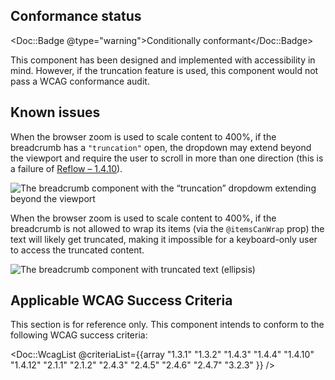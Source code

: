 ## Conformance status

<Doc::Badge @type="warning">Conditionally conformant</Doc::Badge>

This component has been designed and implemented with accessibility in mind. However, if the truncation feature is used, this component would not pass a WCAG conformance audit.

## Known issues

When the browser zoom is used to scale content to 400%, if the breadcrumb has a `"truncation"` open, the dropdown may extend beyond the viewport and require the user to scroll in more than one direction (this is a failure of [Reflow – 1.4.10](https://www.w3.org/WAI/WCAG21/Understanding/reflow.html)).
    
![The breadcrumb component with the “truncation” dropdowm extending beyond the viewport](/assets/images/breadcrumb-known-issue-truncation-outside-viewport.png)

When the browser zoom is used to scale content to 400%, if the breadcrumb is not allowed to wrap its items (via the `@itemsCanWrap` prop) the text will likely get truncated, making it impossible for a keyboard-only user to access the truncated content.
    
![The breadcrumb component with truncated text (ellipsis)](/assets/images/breadcrumb-known-issue-truncated-text.png)

## Applicable WCAG Success Criteria

This section is for reference only. This component intends to conform to the following WCAG success criteria:

<Doc::WcagList @criteriaList={{array "1.3.1" "1.3.2" "1.4.3" "1.4.4" "1.4.10" "1.4.12" "2.1.1" "2.1.2" "2.4.3" "2.4.5" "2.4.6" "2.4.7" "3.2.3" }} />